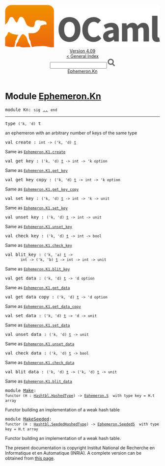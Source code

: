 <!-- ((! set title API !)) ((! set documentation !)) ((! set api !)) ((! set nobreadcrumb !)) -->
<div class="api"><header><nav class="toc brand"><a class="brand" href="https://ocaml.org/"><img src="colour-logo-gray.svg" class="svg" alt="OCaml"></a></nav><nav class="toc"><div class="toc_version"><a href="/docs" id="version-select">Version 4.09</a></div><a href="index.html">&lt; General Index</a><div class="api_search"><input type="text" name="apisearch" id="api_search" oninput="mySearch(false);" onkeypress="this.oninput();" onclick="this.oninput();" onpaste="this.oninput();">
<img src="search_icon.svg" alt="Search" class="svg" onclick="mySearch(false)"></div>
<div id="search_results"></div><div class="toc_title"><a href="#top">Ephemeron.Kn</a></div><ul></ul></nav></header>

<h1>Module <a href="type_Ephemeron.Kn.html">Ephemeron.Kn</a></h1>

<pre><span id="MODULEKn"><span class="keyword">module</span> Kn</span>: <code class="code"><span class="keyword">sig</span></code> <a href="Ephemeron.Kn.html">..</a> <code class="code"><span class="keyword">end</span></code></pre><hr width="100%">

<pre><span id="TYPEt"><span class="keyword">type</span> <code class="type">('k, 'd)</code> t</span> </pre>
<div class="info ">
<div class="info-desc">
<p>an ephemeron with an arbitrary number of keys
                      of the same type</p>
</div>
</div>


<pre><span id="VALcreate"><span class="keyword">val</span> create</span> : <code class="type">int -&gt; ('k, 'd) <a href="Ephemeron.Kn.html#TYPEt">t</a></code></pre><div class="info ">
<div class="info-desc">
<p>Same as <a href="Ephemeron.K1.html#VALcreate"><code class="code"><span class="constructor">Ephemeron</span>.<span class="constructor">K1</span>.create</code></a></p>
</div>
</div>

<pre><span id="VALget_key"><span class="keyword">val</span> get_key</span> : <code class="type">('k, 'd) <a href="Ephemeron.Kn.html#TYPEt">t</a> -&gt; int -&gt; 'k option</code></pre><div class="info ">
<div class="info-desc">
<p>Same as <a href="Ephemeron.K1.html#VALget_key"><code class="code"><span class="constructor">Ephemeron</span>.<span class="constructor">K1</span>.get_key</code></a></p>
</div>
</div>

<pre><span id="VALget_key_copy"><span class="keyword">val</span> get_key_copy</span> : <code class="type">('k, 'd) <a href="Ephemeron.Kn.html#TYPEt">t</a> -&gt; int -&gt; 'k option</code></pre><div class="info ">
<div class="info-desc">
<p>Same as <a href="Ephemeron.K1.html#VALget_key_copy"><code class="code"><span class="constructor">Ephemeron</span>.<span class="constructor">K1</span>.get_key_copy</code></a></p>
</div>
</div>

<pre><span id="VALset_key"><span class="keyword">val</span> set_key</span> : <code class="type">('k, 'd) <a href="Ephemeron.Kn.html#TYPEt">t</a> -&gt; int -&gt; 'k -&gt; unit</code></pre><div class="info ">
<div class="info-desc">
<p>Same as <a href="Ephemeron.K1.html#VALset_key"><code class="code"><span class="constructor">Ephemeron</span>.<span class="constructor">K1</span>.set_key</code></a></p>
</div>
</div>

<pre><span id="VALunset_key"><span class="keyword">val</span> unset_key</span> : <code class="type">('k, 'd) <a href="Ephemeron.Kn.html#TYPEt">t</a> -&gt; int -&gt; unit</code></pre><div class="info ">
<div class="info-desc">
<p>Same as <a href="Ephemeron.K1.html#VALunset_key"><code class="code"><span class="constructor">Ephemeron</span>.<span class="constructor">K1</span>.unset_key</code></a></p>
</div>
</div>

<pre><span id="VALcheck_key"><span class="keyword">val</span> check_key</span> : <code class="type">('k, 'd) <a href="Ephemeron.Kn.html#TYPEt">t</a> -&gt; int -&gt; bool</code></pre><div class="info ">
<div class="info-desc">
<p>Same as <a href="Ephemeron.K1.html#VALcheck_key"><code class="code"><span class="constructor">Ephemeron</span>.<span class="constructor">K1</span>.check_key</code></a></p>
</div>
</div>

<pre><span id="VALblit_key"><span class="keyword">val</span> blit_key</span> : <code class="type">('k, 'a) <a href="Ephemeron.Kn.html#TYPEt">t</a> -&gt;<br>       int -&gt; ('k, 'b) <a href="Ephemeron.Kn.html#TYPEt">t</a> -&gt; int -&gt; int -&gt; unit</code></pre><div class="info ">
<div class="info-desc">
<p>Same as <a href="Ephemeron.K1.html#VALblit_key"><code class="code"><span class="constructor">Ephemeron</span>.<span class="constructor">K1</span>.blit_key</code></a></p>
</div>
</div>

<pre><span id="VALget_data"><span class="keyword">val</span> get_data</span> : <code class="type">('k, 'd) <a href="Ephemeron.Kn.html#TYPEt">t</a> -&gt; 'd option</code></pre><div class="info ">
<div class="info-desc">
<p>Same as <a href="Ephemeron.K1.html#VALget_data"><code class="code"><span class="constructor">Ephemeron</span>.<span class="constructor">K1</span>.get_data</code></a></p>
</div>
</div>

<pre><span id="VALget_data_copy"><span class="keyword">val</span> get_data_copy</span> : <code class="type">('k, 'd) <a href="Ephemeron.Kn.html#TYPEt">t</a> -&gt; 'd option</code></pre><div class="info ">
<div class="info-desc">
<p>Same as <a href="Ephemeron.K1.html#VALget_data_copy"><code class="code"><span class="constructor">Ephemeron</span>.<span class="constructor">K1</span>.get_data_copy</code></a></p>
</div>
</div>

<pre><span id="VALset_data"><span class="keyword">val</span> set_data</span> : <code class="type">('k, 'd) <a href="Ephemeron.Kn.html#TYPEt">t</a> -&gt; 'd -&gt; unit</code></pre><div class="info ">
<div class="info-desc">
<p>Same as <a href="Ephemeron.K1.html#VALset_data"><code class="code"><span class="constructor">Ephemeron</span>.<span class="constructor">K1</span>.set_data</code></a></p>
</div>
</div>

<pre><span id="VALunset_data"><span class="keyword">val</span> unset_data</span> : <code class="type">('k, 'd) <a href="Ephemeron.Kn.html#TYPEt">t</a> -&gt; unit</code></pre><div class="info ">
<div class="info-desc">
<p>Same as <a href="Ephemeron.K1.html#VALunset_data"><code class="code"><span class="constructor">Ephemeron</span>.<span class="constructor">K1</span>.unset_data</code></a></p>
</div>
</div>

<pre><span id="VALcheck_data"><span class="keyword">val</span> check_data</span> : <code class="type">('k, 'd) <a href="Ephemeron.Kn.html#TYPEt">t</a> -&gt; bool</code></pre><div class="info ">
<div class="info-desc">
<p>Same as <a href="Ephemeron.K1.html#VALcheck_data"><code class="code"><span class="constructor">Ephemeron</span>.<span class="constructor">K1</span>.check_data</code></a></p>
</div>
</div>

<pre><span id="VALblit_data"><span class="keyword">val</span> blit_data</span> : <code class="type">('k, 'd) <a href="Ephemeron.Kn.html#TYPEt">t</a> -&gt; ('k, 'd) <a href="Ephemeron.Kn.html#TYPEt">t</a> -&gt; unit</code></pre><div class="info ">
<div class="info-desc">
<p>Same as <a href="Ephemeron.K1.html#VALblit_data"><code class="code"><span class="constructor">Ephemeron</span>.<span class="constructor">K1</span>.blit_data</code></a></p>
</div>
</div>

<pre><span id="MODULEMake"><span class="keyword">module</span> <a href="Ephemeron.Kn.Make.html">Make</a></span>: <div class="sig_block"><code class="code"><span class="keyword">functor</span>&nbsp;(</code><code class="code"><span class="constructor">H</span></code><code class="code">&nbsp;:&nbsp;</code><code class="type"><a href="Hashtbl.HashedType.html">Hashtbl.HashedType</a></code><code class="code">)&nbsp;<span class="keywordsign">-&gt;</span>&nbsp;</code><code class="type"><a href="Ephemeron.S.html">Ephemeron.S</a></code><code class="type">  with type key = H.t array</code></div></pre><div class="info">
<p>Functor building an implementation of a weak hash table</p>

</div>

<pre><span id="MODULEMakeSeeded"><span class="keyword">module</span> <a href="Ephemeron.Kn.MakeSeeded.html">MakeSeeded</a></span>: <div class="sig_block"><code class="code"><span class="keyword">functor</span>&nbsp;(</code><code class="code"><span class="constructor">H</span></code><code class="code">&nbsp;:&nbsp;</code><code class="type"><a href="Hashtbl.SeededHashedType.html">Hashtbl.SeededHashedType</a></code><code class="code">)&nbsp;<span class="keywordsign">-&gt;</span>&nbsp;</code><code class="type"><a href="Ephemeron.SeededS.html">Ephemeron.SeededS</a></code><code class="type">  with type key = H.t array</code></div></pre><div class="info">
<p>Functor building an implementation of a weak hash table.</p>

</div>

<div class="copyright">The present documentation is copyright Institut National de Recherche en Informatique et en Automatique (INRIA). A complete version can be obtained from <a href="http://caml.inria.fr/pub/docs/manual-ocaml/">this page</a>.</div></div>